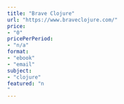 ```yaml
---
title: "Brave Clojure"
url: "https://www.braveclojure.com/"
price: 
- "0"
pricePerPeriod: 
- "n/a"
format: 
- "ebook"
- "email"
subject: 
- "clojure"
featured: "n"
---
```

